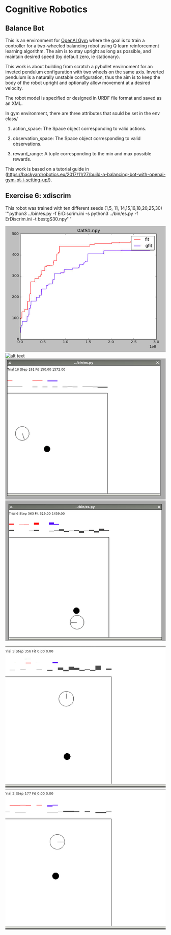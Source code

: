 # Cognitive Robotics

## Balance Bot

This is an environment for [OpenAI Gym](https://github.com/openai/gym) where the goal is to train a controller for a two-wheeled balancing robot using Q learn reinforcement learning algorithm. The aim is to stay upright as long as possible, and maintain desired speed (by default zero, ie stationary).

This work is about building from scratch a pybullet envirnoment for an inveted pendulum configuration with two wheels on the same axis. Inverted pendulum is a naturally unstable configuration, thus the aim is to keep the body of the robot upright and optionally allow movement at a desired velocity.

The robot model is specified or designed in URDF file format and saved as an XML.

In  gym environment, there are three attributes that sould be set in the env class/
 
1) action_space: The Space object corresponding to valid actions.

2) observation_space: The Space object corresponding to valid observations.

3) reward_range: A tuple corresponding to the min and max possible rewards.

This work is based on a tutorial guide in (https://backyardrobotics.eu/2017/11/27/build-a-balancing-bot-with-openai-gym-pt-i-setting-up/).


## Exercise 6: xdiscrim
This robot was trained with ten different seeds (1,5, 11, 14,15,16,18,20,25,30)
'''python3 ../bin/es.py -f ErDiscrim.ini -s <seed value>
python3 ../bin/es.py -f ErDiscrim.ini -t bestgS30.npy'''
 
 
 
![alt text](/media/stats1.png "Plot showing performance with seed value of 1") 
![alt text](/media/allstat.png, "Plot of different seed values")
![alt text](/media/best30.gif) 
![alt text](/media/best11.gif)

![alt text](/media/best11feedforward.gif) ![alt text](/media/best30feedforward.gif)

